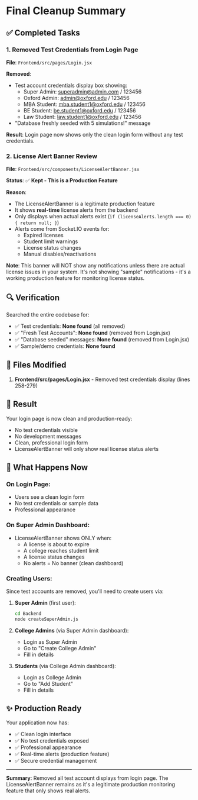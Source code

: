 # Final Cleanup Summary

## ✅ Completed Tasks

### 1. Removed Test Credentials from Login Page

**File**: `Frontend/src/pages/Login.jsx`

**Removed**:
- Test account credentials display box showing:
  - Super Admin: superadmin@admin.com / 123456
  - Oxford Admin: admin@oxford.edu / 123456
  - MBA Student: mba.student1@oxford.edu / 123456
  - BE Student: be.student1@oxford.edu / 123456
  - Law Student: law.student1@oxford.edu / 123456
- "Database freshly seeded with 5 simulations!" message

**Result**: Login page now shows only the clean login form without any test credentials.

### 2. License Alert Banner Review

**File**: `Frontend/src/components/LicenseAlertBanner.jsx`

**Status**: ✅ **Kept - This is a Production Feature**

**Reason**: 
- The LicenseAlertBanner is a legitimate production feature
- It shows **real-time** license alerts from the backend
- Only displays when actual alerts exist (`if (licenseAlerts.length === 0) { return null; }`)
- Alerts come from Socket.IO events for:
  - Expired licenses
  - Student limit warnings
  - License status changes
  - Manual disables/reactivations

**Note**: This banner will NOT show any notifications unless there are actual license issues in your system. It's not showing "sample" notifications - it's a working production feature for monitoring license status.

## 🔍 Verification

Searched the entire codebase for:
- ✅ Test credentials: **None found** (all removed)
- ✅ "Fresh Test Accounts": **None found** (removed from Login.jsx)
- ✅ "Database seeded" messages: **None found** (removed from Login.jsx)
- ✅ Sample/demo credentials: **None found**

## 📁 Files Modified

1. **Frontend/src/pages/Login.jsx** - Removed test credentials display (lines 258-279)

## 🎯 Result

Your login page is now clean and production-ready:
- No test credentials visible
- No development messages
- Clean, professional login form
- LicenseAlertBanner will only show real license status alerts

## 🚀 What Happens Now

### On Login Page:
- Users see a clean login form
- No test credentials or sample data
- Professional appearance

### On Super Admin Dashboard:
- LicenseAlertBanner shows ONLY when:
  - A license is about to expire
  - A college reaches student limit
  - A license status changes
  - No alerts = No banner (clean dashboard)

### Creating Users:
Since test accounts are removed, you'll need to create users via:

1. **Super Admin** (first user):
   ```bash
   cd Backend
   node createSuperAdmin.js
   ```

2. **College Admins** (via Super Admin dashboard):
   - Login as Super Admin
   - Go to "Create College Admin"
   - Fill in details

3. **Students** (via College Admin dashboard):
   - Login as College Admin
   - Go to "Add Student"
   - Fill in details

## ✨ Production Ready

Your application now has:
- ✅ Clean login interface
- ✅ No test credentials exposed
- ✅ Professional appearance
- ✅ Real-time alerts (production feature)
- ✅ Secure credential management

---

**Summary**: Removed all test account displays from login page. The LicenseAlertBanner remains as it's a legitimate production monitoring feature that only shows real alerts.

